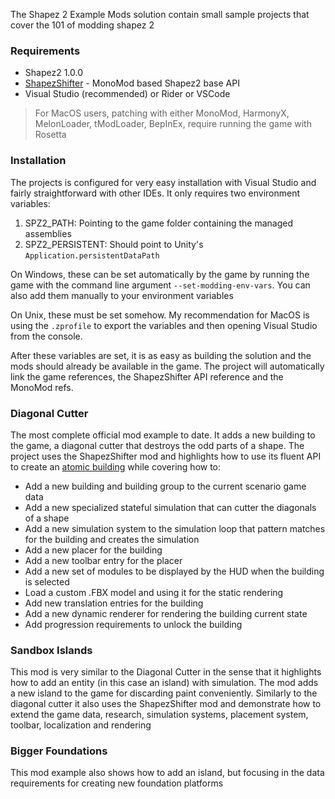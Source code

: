 The Shapez 2 Example Mods solution contain small sample projects that cover the 101 of modding shapez 2

### Requirements

- Shapez2 1.0.0
- [ShapezShifter](https://github.com/tobspr-games/shapez2-modding-api) - MonoMod based Shapez2 base API
- Visual Studio (recommended) or Rider or VSCode

> For MacOS users, patching with either MonoMod, HarmonyX, MelonLoader, tModLoader, BepInEx, require running the game with Rosetta

### Installation

The projects is configured for very easy installation with Visual Studio and fairly straightforward with other IDEs. It only requires two environment variables:

1. SPZ2_PATH: Pointing to the game folder containing the managed assemblies
2. SPZ2_PERSISTENT: Should point to Unity's `Application.persistentDataPath`

On Windows, these can be set automatically by the game by running the game with the command line argument `--set-modding-env-vars`. You can also add them manually to your environment variables

On Unix, these must be set somehow. My recommendation for MacOS is using the `.zprofile` to export the variables and then opening Visual Studio from the console.

After these variables are set, it is as easy as building the solution and the mods should already be available in the game. The project will automatically link the game references, the ShapezShifter API reference and the MonoMod refs.



### Diagonal Cutter

The most complete official mod example to date. It adds a new building to the game, a diagonal cutter that destroys the odd parts of a shape. The project uses the ShapezShifter mod and highlights how to use its fluent API to create an [atomic building](https://www.notion.so/tobspr-games/Shapez-2-Modding-Documentation-2543c9e752e080a1a772c6b9ada7e462?source=copy_link#2933c9e752e0800f9a49dc6af5fa4821) while covering how to:

- Add a new building and building group to the current scenario game data
- Add a new specialized stateful simulation that can cutter the diagonals of a shape
- Add a new simulation system to the simulation loop that pattern matches for the building and creates the simulation
- Add a new placer for the building
- Add a new toolbar entry for the placer
- Add a new set of modules to be displayed by the HUD when the building is selected
- Load a custom .FBX model and using it for the static rendering
- Add new translation entries for the building
- Add a new dynamic renderer for rendering the building current state
- Add progression requirements to unlock the building



### Sandbox Islands

This mod is very similar to the Diagonal Cutter in the sense that it highlights how to add an entity (in this case an island) with simulation. The mod adds a new island to the game for discarding paint conveniently. Similarly to the diagonal cutter it also uses the ShapezShifter mod and demonstrate how to extend the game data, research, simulation systems, placement system, toolbar, localization and rendering



### Bigger Foundations

This mod example also shows how to add an island, but focusing in the data requirements for creating new foundation platforms  